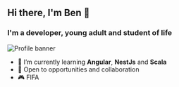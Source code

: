 ## Hi there, I'm Ben 👋

### I'm a developer, young adult and student of life

![Profile banner](https://res.cloudinary.com/benruwel-webpages-2020/image/upload/v1653901423/portfolio/profile_banner_dark_ksnpxn.png)

- 🌱 I’m currently learning **Angular**, **NestJs** and **Scala**
- 🥅 Open to opportunities and collaboration
- 🎮 FIFA
